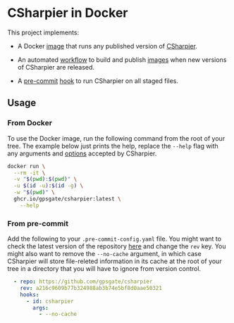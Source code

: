 # CSharpier in Docker

This project implements:
+ A Docker [image] that runs any published version of [CSharpier].
+ An automated [workflow] to build and publish [images] when new versions of
  CSharpier are released.
+ A [pre-commit] [hook] to run CSharpier on all staged files.

  [image]: ./Dockerfile
  [CSharpier]: https://github.com/belav/csharpier
  [workflow]: ./.github/workflows/csharpier.yml
  [images]: https://github.com/gpsgate/csharpier/pkgs/container/csharpier
  [pre-commit]: https://pre-commit.com/
  [hook]: ./.pre-commit-hooks.yaml

## Usage

### From Docker

To use the Docker image, run the following command from the root of your tree.
The example below just prints the help, replace the `--help` flag with any
arguments and [options] accepted by CSharpier.

```bash
docker run \
  --rm -it \
  -v "$(pwd):$(pwd)" \
  -u $(id -u):$(id -g) \
  -w "$(pwd)" \
  ghcr.io/gpsgate/csharpier:latest \
    --help
```

  [options]: https://csharpier.com/docs/CLI#command-line-options

### From pre-commit

Add the following to your `.pre-commit-config.yaml` file. You might want to
check the latest version of the repository [here][history] and change the `rev`
key. You might also want to remove the `--no-cache` argument, in which case
CSharpier will store file-releted information in its cache at the root of your
tree in a directory that you will have to ignore from version control.

```yaml
  - repo: https://github.com/gpsgate/csharpier
    rev: a216c9609b77b324988ab3b74e5bf8d0aae50321
    hooks:
      - id: csharpier
        args:
          - --no-cache
```

  [history]: https://github.com/gpsgate/csharpier/commits/main
